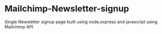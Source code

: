 # Mailchimp-Newsletter-signup
Single Newsletter signup page built using node,express and javascript using Mailchimp API
